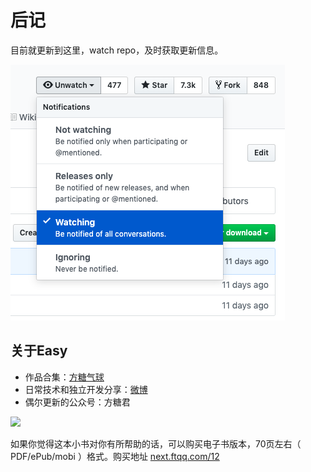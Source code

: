 # 后记

目前就更新到这里，watch repo，及时获取更新信息。

![](watch.png)

## 关于Easy

- 作品合集：[方糖气球](http://ftqq.com)
- 日常技术和独立开发分享：[微博](https://weibo.com/easy)
- 偶尔更新的公众号：方糖君

![](https://theseven.ftqq.com/20200407212003.png)


如果你觉得这本小书对你有所帮助的话，可以购买电子书版本，70页左右（ PDF/ePub/mobi ）格式。购买地址 [next.ftqq.com/12](http://next.ftqq.com/12)

